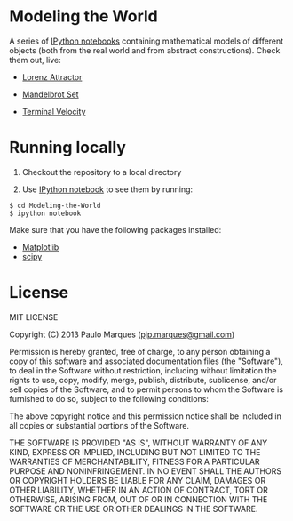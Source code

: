 Modeling the World 
==================

A series of [IPython notebooks](http://ipython.org/notebook.html) containing mathematical 
models of different objects (both from the real world and from abstract constructions). Check them out, live:

* [Lorenz Attractor](http://nbviewer.ipython.org/urls/raw.github.com/pjpmarques/Modelling-the-World/master/Lorenz%2520Attractor.ipynb)

* [Mandelbrot Set](http://nbviewer.ipython.org/urls/raw.github.com/pjpmarques/Modelling-the-World/master/Mandelbrot%20Set.ipynb)

* [Terminal Velocity](http://nbviewer.ipython.org/urls/raw.github.com/pjpmarques/Modelling-the-World/master/Terminal%20Velocity.ipynb)



Running locally
===============

1. Checkout the repository to a local directory

2. Use [IPython notebook](http://ipython.org/notebook.html) to see them by running:

```
$ cd Modeling-the-World
$ ipython notebook
``` 

Make sure that you have the following packages installed:

* [Matplotlib](http://matplotlib.org/)
* [scipy](http://www.scipy.org/)


License
=======

MIT LICENSE

Copyright (C) 2013 Paulo Marques (pjp.marques@gmail.com)

Permission is hereby granted, free of charge, to any person obtaining a copy of 
this software and associated documentation files (the "Software"), to deal in
the Software without restriction, including without limitation the rights to
use, copy, modify, merge, publish, distribute, sublicense, and/or sell copies of
the Software, and to permit persons to whom the Software is furnished to do so,
subject to the following conditions:
 
The above copyright notice and this permission notice shall be included in all 
copies or substantial portions of the Software.
 
THE SOFTWARE IS PROVIDED "AS IS", WITHOUT WARRANTY OF ANY KIND, EXPRESS OR
IMPLIED, INCLUDING BUT NOT LIMITED TO THE WARRANTIES OF MERCHANTABILITY, FITNESS
FOR A PARTICULAR PURPOSE AND NONINFRINGEMENT. IN NO EVENT SHALL THE AUTHORS OR
COPYRIGHT HOLDERS BE LIABLE FOR ANY CLAIM, DAMAGES OR OTHER LIABILITY, WHETHER
IN AN ACTION OF CONTRACT, TORT OR OTHERWISE, ARISING FROM, OUT OF OR IN 
CONNECTION WITH THE SOFTWARE OR THE USE OR OTHER DEALINGS IN THE SOFTWARE.
